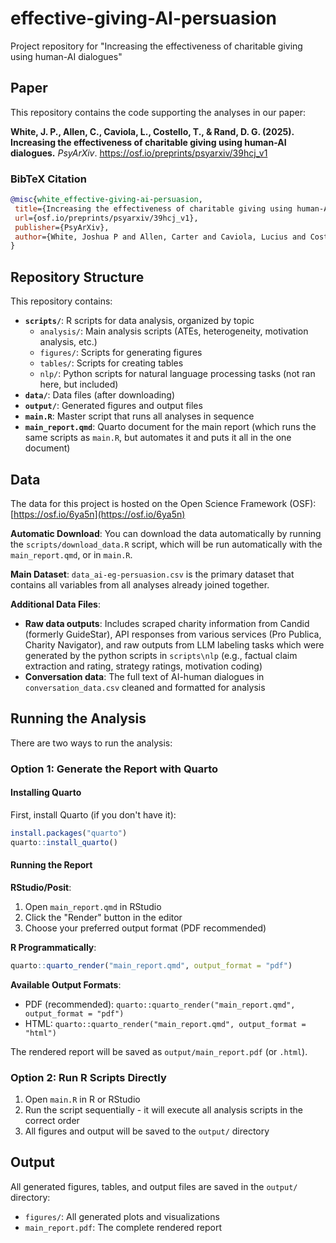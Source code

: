 # effective-giving-AI-persuasion

Project repository for "Increasing the effectiveness of charitable giving using human-AI dialogues"

## Paper

This repository contains the code supporting the analyses in our paper:

**White, J. P., Allen, C., Caviola, L., Costello, T., & Rand, D. G. (2025). Increasing the effectiveness of charitable giving using human-AI dialogues.** *PsyArXiv*. https://osf.io/preprints/psyarxiv/39hcj_v1

### BibTeX Citation
```bibtex
@misc{white_effective-giving-ai-persuasion,
 title={Increasing the effectiveness of charitable giving using human-AI dialogues},
 url={osf.io/preprints/psyarxiv/39hcj_v1},
 publisher={PsyArXiv},
 author={White, Joshua P and Allen, Carter and Caviola, Lucius and Costello, Thomas and Rand, David G}
}
```

## Repository Structure

This repository contains:

- **`scripts/`**: R scripts for data analysis, organized by topic
  - `analysis/`: Main analysis scripts (ATEs, heterogeneity, motivation analysis, etc.)
  - `figures/`: Scripts for generating figures
  - `tables/`: Scripts for creating tables
  - `nlp/`: Python scripts for natural language processing tasks (not ran here, but included)
- **`data/`**: Data files (after downloading)
- **`output/`**: Generated figures and output files
- **`main.R`**: Master script that runs all analyses in sequence
- **`main_report.qmd`**: Quarto document for the main report (which runs the same scripts as `main.R`, but automates it and puts it all in the one document)

## Data

The data for this project is hosted on the Open Science Framework (OSF): [https://osf.io/6ya5n](https://osf.io/6ya5n)

**Automatic Download**: You can download the data automatically by running the `scripts/download_data.R` script, which will be run automatically with the `main_report.qmd`, or in `main.R`.

**Main Dataset**: `data_ai-eg-persuasion.csv` is the primary dataset that contains all variables from all analyses already joined together.

**Additional Data Files**:
- **Raw data outputs**: Includes scraped charity information from Candid (formerly GuideStar), API responses from various services (Pro Publica, Charity Navigator), and raw outputs from LLM labeling tasks which were generated by the python scripts in `scripts\nlp` (e.g., factual claim extraction and rating, strategy ratings, motivation coding)
- **Conversation data**: The full text of AI-human dialogues in `conversation_data.csv` cleaned and formatted for analysis

## Running the Analysis

There are two ways to run the analysis:

### Option 1: Generate the Report with Quarto

#### Installing Quarto

First, install Quarto (if you don't have it):

```r
install.packages("quarto")
quarto::install_quarto()
```

#### Running the Report

**RStudio/Posit**:
1. Open `main_report.qmd` in RStudio
2. Click the "Render" button in the editor
3. Choose your preferred output format (PDF recommended)

**R Programmatically**:
```r
quarto::quarto_render("main_report.qmd", output_format = "pdf")
```

**Available Output Formats**:
- PDF (recommended): `quarto::quarto_render("main_report.qmd", output_format = "pdf")`
- HTML: `quarto::quarto_render("main_report.qmd", output_format = "html")`

The rendered report will be saved as `output/main_report.pdf` (or `.html`).

### Option 2: Run R Scripts Directly

1. Open `main.R` in R or RStudio
2. Run the script sequentially - it will execute all analysis scripts in the correct order
3. All figures and output will be saved to the `output/` directory

## Output

All generated figures, tables, and output files are saved in the `output/` directory:
- `figures/`: All generated plots and visualizations
- `main_report.pdf`: The complete rendered report 